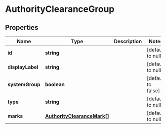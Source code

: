 # AuthorityClearanceGroup

## Properties
| Name             | Type                                                          | Description | Notes              |
|------------------|---------------------------------------------------------------|-------------|--------------------|
| **id**           | **string**                                                    |             | [default to null]  |
| **displayLabel** | **string**                                                    |             | [default to null]  |
| **systemGroup**  | **boolean**                                                   |             | [default to false] |
| **type**         | **string**                                                    |             | [default to null]  |
| **marks**        | **[**AuthorityClearanceMark**](AuthorityClearanceMark.md)[]** |             | [default to null]  |
